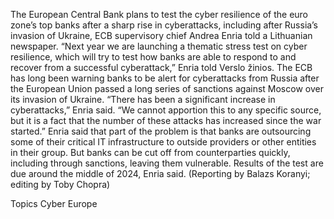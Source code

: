The European Central Bank plans to test the cyber resilience of the euro zone’s top banks after a sharp rise in cyberattacks, including after Russia’s invasion of Ukraine, ECB supervisory chief Andrea Enria told a Lithuanian newspaper.
“Next year we are launching a thematic stress test on cyber resilience, which will try to test how banks are able to respond to and recover from a successful cyberattack,” Enria told Verslo žinios.
The ECB has long been warning banks to be alert for cyberattacks from Russia after the European Union passed a long series of sanctions against Moscow over its invasion of Ukraine.
“There has been a significant increase in cyberattacks,” Enria said. “We cannot apportion this to any specific source, but it is a fact that the number of these attacks has increased since the war started.”
Enria said that part of the problem is that banks are outsourcing some of their critical IT infrastructure to outside providers or other entities in their group.
But banks can be cut off from counterparties quickly, including through sanctions, leaving them vulnerable.
Results of the test are due around the middle of 2024, Enria said.
(Reporting by Balazs Koranyi; editing by Toby Chopra)

Topics
Cyber
Europe
